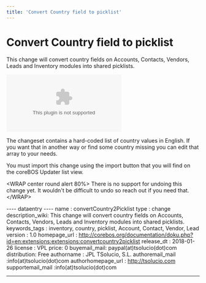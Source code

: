 ```yaml
---
title: 'Convert Country field to picklist'
---
```


Convert Country field to picklist
=================================

This change will convert country fields on Accounts, Contacts, Vendors,
Leads and Inventory modules into shared picklists.

<embed src="/en/extensions/extensions/convertcountry2picklist.zip" class="align-center" />

The changeset contains a hard-coded list of country values in English.
If you want that in another way or find some country missing you can
edit that array to your needs.

You must import this change using the import button that you will find
on the coreBOS Updater list view.

&lt;WRAP center round alert 80%&gt; There is no support for undoing this
change yet. It wouldn't be difficult to undo so reach out if you need
that. &lt;/WRAP&gt;

---- dataentry ---- name : convertCountry2Picklist type : change
description\_wiki: This change will convert country fields on Accounts,
Contacts, Vendors, Leads and Inventory modules into shared picklists.
keywords\_tags : inventory, country, picklist, Account, Contact, Vendor,
Lead version : 1.0 homepage\_url :
<http://corebos.org/documentation/doku.php?id=en:extensions:extensions:convertcountry2picklist>
release\_dt : 2018-01-26 license : VPL price: 0 buyemail\_mail:
paypal(at)tsolucio(dot)com distribution: Free authorname : JPL TSolucio,
S.L. authoremail\_mail :info(at)tsolucio(dot)com authorhomepage\_url :
<http://tsolucio.com> supportemail\_mail :info(at)tsolucio(dot)com

------------------------------------------------------------------------
